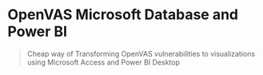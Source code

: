 # OpenVAS Microsoft Database and Power BI

> Cheap way of Transforming OpenVAS vulnerabilities to visualizations using Microsoft Access and Power BI Desktop





